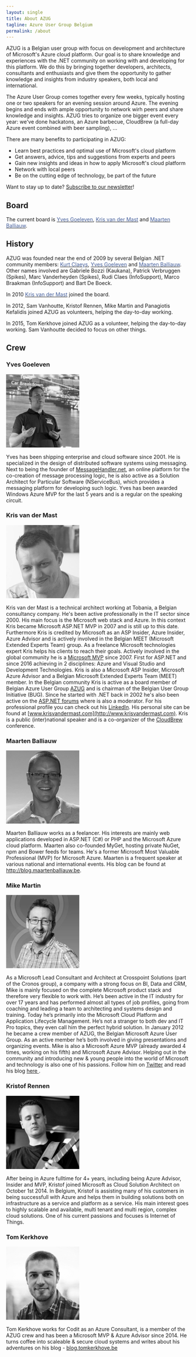 ```yaml
---
layout: single
title: About AZUG
tagline: Azure User Group Belgium
permalink: /about
---
```


AZUG is a Belgian user group with focus on development and architecture of Microsoft's Azure&nbsp;cloud platform. Our goal is to share knowledge and experiences with the .NET community on&nbsp;working with and developing for this&nbsp;platform. We do this by bringing together developers, architects, consultants and enthusiasts and give them the opportunity to gather knowledge and&nbsp;insights from industry speakers, both local and international.

The Azure User Group comes together every few weeks, typically hosting one or two speakers for an evening session around Azure. The evening begins and ends with ample opportunity to network wirh peers and share knowledge and insights. AZUG tries to organize one bigger event every year: we've done hackatons, an Azure barbecue, CloudBrew (a full-day Azure event combined&nbsp;with beer sampling), ...

There are many benefits to participating in AZUG:

* Learn best practices and optimal use of Microsoft's cloud platform
* Get answers, advice, tips and suggestions from experts and peers
* Gain new insights and ideas in how to apply Microsoft's cloud platform
* Network with local peers
* Be on the cutting edge of technology, be part of the future

Want to stay up to date? <a href="http://azug.us2.list-manage.com/subscribe/?u=47e1708de98684b0f393d63b3&amp;id=9463ee7106">Subscribe to our newsletter</a>!

## Board

The current board is <a href="http://cloudshaper.wordpress.com"><span style="color: #455f9c;">Yves Goeleven</span></a>, <a href="http://blog.krisvandermast.com/"><span style="color: #455f9c;">Kris van der Mast</span></a>&nbsp;and <a href="http://blog.maartenballiauw.be/"><span style="color: #455f9c;">Maarten Balliauw</span></a>.

## History

AZUG was founded near the end of 2009 by several Belgian .NET community members: <a href="http://www.devitect.net/"><span style="color: #455f9c;">Kurt Claeys</span></a>, <a href="http://cloudshaper.wordpress.com"><span style="color: #455f9c;">Yves Goeleven</span></a> and <a href="http://blog.maartenballiauw.be/"><span style="color: #455f9c;">Maarten Balliauw</span></a>. Other names involved are Gabriele Bozzi (Kaukana), Patrick Verbruggen (Spikes), Marc Vanderheyden (Spikes), Rudi Claes (InfoSupport), Marco Braakman (InfoSupport) and Bart De Boeck.

In 2010 <a href="http://blog.krisvandermast.com/"><span style="color: #455f9c;">Kris van der Mast</span></a> joined the board.

In 2012, Sam Vanhoutte, Kristof Rennen, Mike Martin and Panagiotis Kefalidis joined AZUG as volunteers, helping the day-to-day working.

In 2015, Tom Kerkhove joined AZUG as a&nbsp;volunteer, helping the day-to-day working. Sam Vanhoutte decided to focus on other things.


## Crew

### Yves Goeleven

![](/assets/media/crew/yves-goeleven.jpg)

Yves has been shipping enterprise and cloud software since 2001. He is specialized in the design of distributed software systems using messaging. Next to being the founder of <a href="http://www.MessageHandler.net">MessageHandler.net</a>, an online platform for the co-creation of message processing logic, he is also active as a Solution Architect for Particular Software (NServiceBus), which provides a messaging platform for developing such logic. Yves has been awarded Windows Azure MVP for the last 5 years and is a regular on the speaking circuit.

### Kris van der Mast

![](/assets/media/crew/kris-vandermast.jpg)


Kris van der Mast is a technical architect working at Tobania, a Belgian consultancy company. He's been active professionally in the IT sector since 2000. His main focus is the Microsoft web stack and Azure. In this context Kris became Microsoft ASP.NET MVP in 2007 and is still up to this date. Furthermore Kris is credited by Microsoft as an ASP Insider, Azure Insider, Azure Advisor and is actively involved in the Belgian MEET (Microsoft Extended Experts Team) group.
As a freelance Microsoft technologies expert Kris helps his clients to reach their goals. Actively involved in the global community he is a [Microsoft MVP](https://mvp.microsoft.com/en-us/PublicProfile/38656?fullName=Kris%20%20van%20der%20Mast) since 2007. First for ASP.NET and since 2016 achieving in 2 disciplines: Azure and Visual Studio and Development Technologies. Kris is also a Microsoft ASP Insider, Microsoft Azure Advisor and a Belgian Microsoft Extended Experts Team (MEET) member. In the Belgian community Kris is active as a board member of Belgian Azure User Group [AZUG](http://www.azug.be) and is chairman of the Belgian User Group Initiative (BUG). Since he started with .NET back in 2002 he's also been active on the [ASP.NET forums](https://forums.asp.net/members/XIII.aspx) where is also a moderator. For his professional profile you can check out his [LinkedIn](http://www.linkedin.com/in/krisvandermast). His personal site can be found at [www.krisvandermast.com](http://www.krisvandermast.com). Kris is a public (inter)national speaker and is a co-organizer of the [CloudBrew](http://www.cloudbrew.be) conference.

### Maarten Balliauw

![](/assets/media/crew/maarten-balliauw.jpg)

Maarten Balliauw works as a feelancer. His interests are mainly web applications developed in ASP.NET (C#) or PHP and the Microsoft Azure cloud platform. Maarten also co-founded MyGet, hosting private NuGet, npm and Bower feeds for teams. He's a former Microsoft Most Valuable Professional (MVP) for Microsoft Azure. Maarten is a frequent speaker at various national and international events. His blog can be found at <a href="http://blog.maartenballiauw.be">http://blog.maartenballiauw.be</a>.

### Mike Martin

![](/assets/media/crew/mike-martin.jpg)

As a Microsoft Lead Consultant and Architect at Crosspoint Solutions (part of the Cronos group), a company with a strong focus on BI, Data and CRM, Mike is mainly focused on the complete Microsoft product stack and therefore very flexible to work with. He’s been active in the IT industry for over 17 years and has performed almost all types of job profiles, going from coaching and leading a team to architecting and systems design and training. Today he’s primarily into the Microsoft Cloud Platform and Application Lifecycle Management. He’s not a stranger to both dev and IT Pro topics, they even call him the perfect hybrid solution. 
In January 2012 he became a crew member of AZUG, the Belgian Microsoft Azure User Group. As an active member he’s both involved in giving presentations and organizing events. Mike is also a Microsoft Azure MVP (already awarded 4 times, working on his fifth) and Microsoft Azure Advisor. 
Helping out in the community and introducing new & young people into the world of Microsoft and technology is also one of his passions.
Follow him on <a href="http://twitter.com/techmike2kx">Twitter</a> and read his blog <a href="https://techmike2kx.wordpress.com/">here </a>.  

### Kristof Rennen

![](/assets/media/crew/kristof-rennen.png)

After being in Azure fulltime for 4+ years, including being Azure Advisor, Insider and MVP, Kristof joined Microsoft as Cloud Solution Architect on October 1st 2014.
In Belgium, Kristof is assisting many of his customers in being successfull with Azure and helps them in building solutions both on infrastructure as a service and platform as a service.
His main interest goes to highly scalable and available, multi tenant and multi region, complex cloud solutions. One of his current passions and focuses is Internet of Things.

### Tom Kerkhove

![](/assets/media/crew/tom-kerkhove.jpg)

Tom Kerkhove works for Codit as an Azure Consultant, is a member of the AZUG crew and has been a Microsoft MVP & Azure Advisor since 2014. He turns coffee into scaleable & secure cloud systems and writes about his adventures on his blog - <a href="https://blog.tomkerkhove.be" target="_blank">blog.tomkerkhove.be</a>
